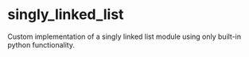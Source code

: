 # singly_linked_list
Custom implementation of a singly linked list module using only built-in python functionality.
